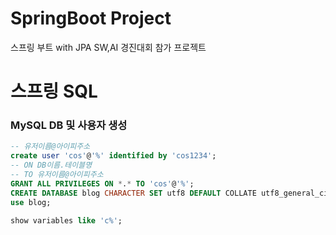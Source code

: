 # SpringBoot Project
스프링 부트 with JPA
SW,AI 경진대회 참가 프로젝트

# 스프링 SQL

### MySQL DB 및 사용자 생성

```sql
-- 유저이름@아이피주소
create user 'cos'@'%' identified by 'cos1234';
-- ON DB이름.테이블명
-- TO 유저이름@아이피주소
GRANT ALL PRIVILEGES ON *.* TO 'cos'@'%';
CREATE DATABASE blog CHARACTER SET utf8 DEFAULT COLLATE utf8_general_ci;
use blog;

show variables like 'c%';
```
